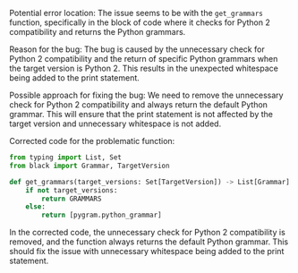 Potential error location:
The issue seems to be with the `get_grammars` function, specifically in the block of code where it checks for Python 2 compatibility and returns the Python grammars.

Reason for the bug:
The bug is caused by the unnecessary check for Python 2 compatibility and the return of specific Python grammars when the target version is Python 2. This results in the unexpected whitespace being added to the print statement.

Possible approach for fixing the bug:
We need to remove the unnecessary check for Python 2 compatibility and always return the default Python grammar. This will ensure that the print statement is not affected by the target version and unnecessary whitespace is not added.

Corrected code for the problematic function:

```python
from typing import List, Set
from black import Grammar, TargetVersion

def get_grammars(target_versions: Set[TargetVersion]) -> List[Grammar]:
    if not target_versions:
        return GRAMMARS
    else:
        return [pygram.python_grammar]
```

In the corrected code, the unnecessary check for Python 2 compatibility is removed, and the function always returns the default Python grammar. This should fix the issue with unnecessary whitespace being added to the print statement.